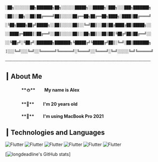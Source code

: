                            ░██╗░░░░░░░██╗███████╗██╗░░░░░░█████╗░░█████╗░███╗░░░███╗███████╗
                           ░██║░░██╗░░██║██╔════╝██║░░░░░██╔══██╗██╔══██╗████╗░████║██╔════╝
                           ░╚██╗████╗██╔╝█████╗░░██║░░░░░██║░░╚═╝██║░░██║██╔████╔██║█████╗░░
                           ░░████╔═████║░██╔══╝░░██║░░░░░██║░░██╗██║░░██║██║╚██╔╝██║██╔══╝░░
                           ░░╚██╔╝░╚██╔╝░███████╗███████╗╚█████╔╝╚█████╔╝██║░╚═╝░██║███████╗
                           ]░░░╚═╝░░░╚═╝░░╚══════╝╚══════╝░╚════╝░░╚════╝░╚═╝░░░░░╚═╝╚══════╝

┄┄┄┄┄┄┄┄┄┄┄┄┄┄┄┄┄┄┄┄┄┄┄┄┄┄┄┄┄┄┄┄┄┄┄┄┄┄┄┄┄┄┄┄┄┄┄┄┄┄┄┄┄┄┄

## ┃ About Me
#### ㅤㅤㅤㅤ**⛄️**ㅤㅤ My name is Alex
#### ㅤㅤㅤㅤ**🥸**ㅤㅤ I'm 20 years old
#### ㅤㅤㅤㅤ****ㅤㅤ I'm using MacBook Pro 2021

## ┃ Technologies and Languages
![Flutter](https://img.shields.io/badge/ㅤPythonㅤ-green)
![Flutter](https://img.shields.io/badge/ㅤHTMLㅤ-cf3319)
![Flutter](https://img.shields.io/badge/ㅤCSSㅤ-1835da)
![Flutter](https://img.shields.io/badge/ㅤJSㅤ-d2ec00)
![Flutter](https://img.shields.io/badge/ㅤDjangoㅤ-229c2d)
![Flutter](https://img.shields.io/badge/ㅤFlaskㅤ-272727)


[![longdeadline's GitHub stats](https://github-readme-stats.vercel.app/api?username=longdeadline)]
